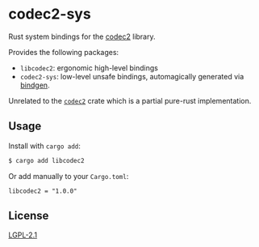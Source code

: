 # codec2-sys

Rust system bindings for the [codec2](https://github.com/drowe67/codec2) library.

Provides the following packages:
  - `libcodec2`: ergonomic high-level bindings
  - `codec2-sys`: low-level unsafe bindings, automagically generated via [bindgen](https://github.com/rust-lang/rust-bindgen).

Unrelated to the [`codec2`](https://github.com/scriptjunkie/codec2) crate which is a partial pure-rust implementation.

## Usage

Install with `cargo add`:

```bash
$ cargo add libcodec2
```

Or add manually to your `Cargo.toml`:

```
libcodec2 = "1.0.0"
```

## License

[LGPL-2.1](LICENSE)

